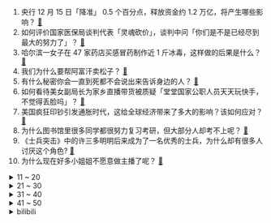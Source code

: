 1. 央行 12 月 15 日「降准」 0.5 个百分点，释放资金约 1.2 万亿，将产生哪些影响？ [:link:](https://www.zhihu.com/question/504113662)
2. 如何评价国家医保局谈判代表「灵魂砍价」，谈判中问「你们是不是已经尽到最大的努力了」？ [:link:](https://www.zhihu.com/question/503499926)
3. 哈尔滨一女子在 47 家药店买感冒药制作近 1 斤冰毒，这样做的后果是什么？ [:link:](https://www.zhihu.com/question/503695306)
4. 我们为什么要帮阿富汗卖松子？ [:link:](https://www.zhihu.com/question/497602599)
5. 有什么秘密你会一直到死都不会说出来告诉身边的人？ [:link:](https://www.zhihu.com/question/339280994)
6. 如何看待美女副局长为家乡直播带货被质疑「堂堂国家公职人员天天玩快手，不觉得丢脸吗」？ [:link:](https://www.zhihu.com/question/503991497)
7. 美国疯狂印钞引发通胀时代，这给全球经济带来了多大的影响？该如何应对？ [:link:](https://www.zhihu.com/question/503758639)
8. 为什么图书馆里很多同学都很努力复习考研，但大部分人却考不上呢？ [:link:](https://www.zhihu.com/question/430364218)
9. 《士兵突击》中的许三多明明后来成为了一名优秀的士兵，为什么却有很多人讨厌这个角色? [:link:](https://www.zhihu.com/question/498302481)
10. 为什么现在好多小姐姐不愿意做主播了呢？ [:link:](https://www.zhihu.com/question/435987963)
<details>
<summary>11 ~ 20</summary>

11. 每天凌晨两点多睡，平均睡五个多小时，会影响健康吗? [:link:](https://www.zhihu.com/question/494772783)
12. WTT世界杯决赛，男单半决赛樊振东和王楚钦，如何评价本场比赛？ [:link:](https://www.zhihu.com/question/504168129)
13. 为什么宋青书要偷窥峨眉女寝？ [:link:](https://www.zhihu.com/question/503327417)
14. 宝马车主逆行受阻，下车扇女司机拄拐杖老公耳光致耳膜穿孔，该车主将承担怎样的法律责任？ [:link:](https://www.zhihu.com/question/503995758)
15. 写作上到底存不存在天赋这回事？ [:link:](https://www.zhihu.com/question/38870837)
16. 为什么药企宁愿 70 万一针的诺西那生被降成「地板价」也要进医保？ [:link:](https://www.zhihu.com/question/503550137)
17. 美国太空军将领称「中国正成为太阳系的巨大威胁」，怎么评价这一说法？ [:link:](https://www.zhihu.com/question/504098374)
18. 为什么电鳗不会被自己的电电到？ [:link:](https://www.zhihu.com/question/503771202)
19. 重庆八旬老人自取快递不幸离世，快递载明「送货上楼」，老人家属要求赔偿 50 万元，如何从法律角度解读？ [:link:](https://www.zhihu.com/question/503832740)
20. 怎么看待《欢乐颂》结局樊胜美和王柏川因为房产证写谁名字分手？ [:link:](https://www.zhihu.com/question/60332816)
</details>
<details>
<summary>21 ~ 30</summary>

21. 特斯拉 1.2 万元儿童越野摩托秒售罄，这和普通儿童摩托有什么区别？买家真的都是买给孩子玩的吗？ [:link:](https://www.zhihu.com/question/503477729)
22. 家里安了监控才发现我家猫经常在我的水杯里洗脚，你们的猫会这样吗？ [:link:](https://www.zhihu.com/question/459983017)
23. 如何看待复旦大学毕业生最后一科考试被举报作弊，取消学位证、毕业证以及研究生资格，后起诉母校？ [:link:](https://www.zhihu.com/question/503354095)
24. 女子刷牙时牙刷掉进嘴里，顺食道滑入胃中，为何会出现这一情况？刷牙时有哪些事项需要注意？ [:link:](https://www.zhihu.com/question/503998752)
25. 大衣哥儿媳陈亚楠正式官宣和朱单伟解除婚约，如何看待她的离婚声明，谁该对这场悲剧婚姻负责？ [:link:](https://www.zhihu.com/question/503508672)
26. 如何看待 LGD 宣布 DOTA2 主教练张宁停职，建立监察中心并申请 V 社调查分部成员？ [:link:](https://www.zhihu.com/question/503124079)
27. 如何看待宁德时代捐赠 200 万股公司股票给上海交大，价值超 13 亿元，为中国高校第 3 大捐赠？ [:link:](https://www.zhihu.com/question/503703617)
28. 如何向孩子解释「为什么投票选班委，都是在黑板上写“正”字来统计票数？」？ [:link:](https://www.zhihu.com/question/503144790)
29. 最近爆火的张同学，拍摄风格是模仿的郭优秀吗？ [:link:](https://www.zhihu.com/question/503739390)
30. 请各位公司 HR 回答，你对卡点上下班的员工怎么看？ [:link:](https://www.zhihu.com/question/492076051)
</details>
<details>
<summary>31 ~ 40</summary>

31. 如何评价动画《鬼灭之刃》第二季遊郭編（花街篇）第一集？ [:link:](https://www.zhihu.com/question/502894623)
32. 《英雄联盟》各个大区的火热程度排名是怎样的？ [:link:](https://www.zhihu.com/question/373665858)
33. 大家都觉得机械行业不行，可为什么我们辅导员在讲到毕业出路的时候，说本科就业工资可观呢？（有具体数字）？ [:link:](https://www.zhihu.com/question/501101438)
34. 儿子明年去德国慕尼黑工业大学读博， 疫情严重，儿子自理能力又差，该不该让他去呢？ [:link:](https://www.zhihu.com/question/503291193)
35. 上海一女子为找工作将年龄改小 11 岁，涉嫌伪造证件被处罚，高龄职场人会面临哪些问题？如何提升竞争力？ [:link:](https://www.zhihu.com/question/502901350)
36. 如何看待美财长耶伦表示「降低对华加征关税有助于缓解美通胀压力」？ [:link:](https://www.zhihu.com/question/503795511)
37. 电视剧《谁是凶手》有哪些细思极恐的细节？ [:link:](https://www.zhihu.com/question/503721164)
38. 如何看待贵州茅台员工人均薪酬 31 万元？在茅台酒厂工作是一种什么样的体验？ [:link:](https://www.zhihu.com/question/503713623)
39. 如何评价由赵丽颖、肖央、董子健主演的悬疑剧《谁是凶手》？ [:link:](https://www.zhihu.com/question/420753184)
40. 如何评价雷德利·斯科特指导的电影《最后的决斗》？ [:link:](https://www.zhihu.com/question/392103345)
</details>
<details>
<summary>41 ~ 50</summary>

41. 有哪些品质出众的人体工学座椅？ [:link:](https://www.zhihu.com/question/29267758)
42. 普通人想要变得更时尚，如何在「买」这件事上找到捷径？ [:link:](https://www.zhihu.com/question/503743193)
43. 异性合租会不会产生日久生情？ [:link:](https://www.zhihu.com/question/385856627)
44. 有哪些平平淡淡却虐到骨子里的虐文？ [:link:](https://www.zhihu.com/question/479148526)
45. 2021 年有哪个瞬间让你觉得「我又可以了」？ [:link:](https://www.zhihu.com/question/504124075)
46. 大一，每天很压抑，人缘差，不想跟人交流，人多放不开，每天郁郁寡欢，怎么办？ [:link:](https://www.zhihu.com/question/504042883)
47. 努力了依然平平淡淡，没有一个很好的结果，努力的意义是什么？ [:link:](https://www.zhihu.com/question/503962184)
48. 男生应该怎么化妆才能让别人看不出来而且大幅度提升颜值？ [:link:](https://www.zhihu.com/question/29712127)
49. 如何回答孩子为什么长得高大的动物如长颈鹿、犀牛、河马都是吃素的？ [:link:](https://www.zhihu.com/question/502111121)
50. 你觉得王一博在《风起洛阳》中的演技怎么样？ [:link:](https://www.zhihu.com/question/503125322)
</details><details>
<summary>bilibili</summary>

1. 上司的葬礼上我好难过 [:link:](//www.bilibili.com/video/BV1GF411z7jo)
2. 狗是谁？（2） [:link:](//www.bilibili.com/video/BV1U44y1h749)
3. 绊爱的重大通知 [:link:](//www.bilibili.com/video/BV1LP4y137rb)
4. 今年最低分偶像剧？我从来没见过这么甜的爱情！ [:link:](//www.bilibili.com/video/BV1og411A7wK)
5. 我的厨艺……还行吧？ [:link:](//www.bilibili.com/video/BV1WL41177NK)
6. 孩子，你当年画的学校，老师看懂了！ [:link:](//www.bilibili.com/video/BV1nL4y1W7t8)
7. 她唱着 他乡遇故知 [:link:](//www.bilibili.com/video/BV1df4y1K7At)
8. 捉鬼！！ [:link:](//www.bilibili.com/video/BV1Pg411P79M)
9. 新作高产！老番完结！2022年1月新番导视！【泛式】 [:link:](//www.bilibili.com/video/BV1Kf4y1T7p1)
10. 鸠占鹊巢3：随机探店挑战！吃嘛都听姐姐的！被天津姐姐支配的一天！ [:link:](//www.bilibili.com/video/BV1QS4y1X7v5)
<details>
<summary>11 ~ 20</summary>

11. 作家们的神仙比喻，真的太绝了！！！ [:link:](//www.bilibili.com/video/BV1mg411A7mP)
12. 【时代少年团】《这福气给你要不要》之福气大秀筹备中 [:link:](//www.bilibili.com/video/BV1W3411b7bZ)
13. 【亮记生物鉴定】厦门码头的怪海鲜 [:link:](//www.bilibili.com/video/BV1Ub4y1B75z)
14. 火爆全网的表情包爷爷，真实身份曝光，这一回很多人笑不出来。 [:link:](//www.bilibili.com/video/BV15F41187kA)
15. 久等了！B站首个8K视频来了，追寻最美中国星 [:link:](//www.bilibili.com/video/BV1KS4y197BN)
16. 老爸是不想理我呢？还是不想看到我呢？ [:link:](//www.bilibili.com/video/BV1iP4y1V7bw)
17. 美国医生：放心只是打个麻药！（挥棒 [:link:](//www.bilibili.com/video/BV1zi4y1o7qj)
18. 纸巾磨鼻子还容易破？16款纸巾，到底哪家强？【老爸评测】 [:link:](//www.bilibili.com/video/BV1rR4y147Zd)
19. 当催逝员多是一件美事啊哈哈哈哈哈哈哈 [:link:](//www.bilibili.com/video/BV1RS4y1X7ij)
20. 史上最大规模！100位up主小说接龙！！！ [:link:](//www.bilibili.com/video/BV1t34y1R7ca)
</details>
<details>
<summary>21 ~ 30</summary>

21. 炸   飞   机 ！【C4快乐阴人流#25】 [:link:](//www.bilibili.com/video/BV14P4y1V7JY)
22. 到底是谁在读评论？？？？？？ [:link:](//www.bilibili.com/video/BV1VQ4y1i7sa)
23. 【特效向】乔峰有枪也有音响 [:link:](//www.bilibili.com/video/BV18L41177An)
24. AI杀疯了！2021年高能的AI算法，超乎想象！ [:link:](//www.bilibili.com/video/BV1RF411B7hT)
25. 破产了：因为做了一只鸡 [:link:](//www.bilibili.com/video/BV1BL411774u)
26. 点菜故意整蛊对方，烟熏五香饮料能喝吗？超大肉串给胖老伙吃懵了【就得这么晚-06野蛮人】 [:link:](//www.bilibili.com/video/BV14g411A7pa)
27. 吃这个得是什么样的家庭啊w(ﾟДﾟ)w [:link:](//www.bilibili.com/video/BV1HL4y1W7Zo)
28. 女儿被绑12000年！老父亲开始史上最可怕复仇！ [:link:](//www.bilibili.com/video/BV1LL41177QL)
29. 根据真实事件改编 [:link:](//www.bilibili.com/video/BV1GQ4y1i7o8)
30. 我又又又买了些盗版饮料。。。。 [:link:](//www.bilibili.com/video/BV1tb4y1B7xi)
</details>
<details>
<summary>31 ~ 40</summary>

31. ⚡狂 人 日 寄⚡ [:link:](//www.bilibili.com/video/BV1dY411s7Vd)
32. 【STN快报第六季12】生软的一生，只是为了在EA门前挖坟吗？ [:link:](//www.bilibili.com/video/BV1gr4y1D7Nf)
33. “我花300万，看他睡觉1分钟，太值了!”古代欧洲的床上秘密 · 世界床上史01 [:link:](//www.bilibili.com/video/BV1Gq4y1z78i)
34. 【总结】惊了！汤姆受过的攻击竟有这么多？ [:link:](//www.bilibili.com/video/BV1Lq4y1z7zF)
35. 【医学博士】口腔溃疡总不好会是口腔癌吗？I 如何快速治好口腔溃疡？ [:link:](//www.bilibili.com/video/BV12U4y1T7KX)
36. 会让所有玩家极其舒适 [:link:](//www.bilibili.com/video/BV1mR4y147Wr)
37. 肿泡眼塌鼻梁的冬日约会妆，你男朋友看完下载了国家反诈骗app [:link:](//www.bilibili.com/video/BV1UZ4y1X7QU)
38. 偷偷骂人，结果视频变成全站第一并被发现的故事 [:link:](//www.bilibili.com/video/BV16R4y147dD)
39. 直接给俄罗斯游戏作者发送邮件 [:link:](//www.bilibili.com/video/BV1yR4y1s7SF)
40. 写小说被判八年的作者被放出来了 [:link:](//www.bilibili.com/video/BV1HL4117724)
</details>
<details>
<summary>41 ~ 50</summary>

41. 可遇不可求的蟹王与蟹后，一只一斤，肥的流油 [:link:](//www.bilibili.com/video/BV1hP4y1378y)
42. 【古风x戏腔】开口跪！416女团探窗完整版惊艳上线！ [:link:](//www.bilibili.com/video/BV1dg411A7Cc)
43. 职场人的内心独白（3） [:link:](//www.bilibili.com/video/BV1si4y1o7KF)
44. 【半佛】渣男教育我，爱情是一场战争 [:link:](//www.bilibili.com/video/BV1qS4y1X7Pi)
45. TOO顶之弈【万物皆赏金】全面教学！3赏金-5赏金-7赏金奖励分布 [:link:](//www.bilibili.com/video/BV1YR4y1s7wU)
46. 算命先生8：别后相思空寂寥，重来回首已一生 [:link:](//www.bilibili.com/video/BV1CU4y1N7tv)
47. lol盖伦武道会2：我德玛西亚那么多盖伦，出两个内鬼也很正常吧！ [:link:](//www.bilibili.com/video/BV1SR4y147y3)
48. 全b站最最最最最最对立的评论区 [:link:](//www.bilibili.com/video/BV1NL4y1W71d)
49. 一包泡面十种吃法，难度从一到十，一个视频带你吃透泡面 [:link:](//www.bilibili.com/video/BV1s34y1X74a)
50. 感谢这些笑容 温暖了我们的2021 [:link:](//www.bilibili.com/video/BV1MQ4y1e7yq)
</details>
<details>
<summary>51 ~ 60</summary>

51. 岛国网友分享了一些非常有趣又惊艳的手机拍照思路，教你善用人像模式、夜间模式等，拍出甜美游客照或甜蜜情侣照 [:link:](//www.bilibili.com/video/BV1AL4y1W753)
52. 你们欠我的用什么还！ [:link:](//www.bilibili.com/video/BV1134y1R7M2)
53. 聪 明 催 逝 员 [:link:](//www.bilibili.com/video/BV1CM4y1w7cb)
54. 年少不知阿姨好 错把少女当成宝 [:link:](//www.bilibili.com/video/BV1Yi4y1o7YA)
55. 大型社死现场！给女友的信息错发班级群，同学们排队刷屏，寝室齐喊“宝宝” [:link:](//www.bilibili.com/video/BV16r4y1Q72i)
56. 怒拆50斤螃蟹，只为一口蟹饭！百万up们吃了都说好～～～ [:link:](//www.bilibili.com/video/BV1Si4y1o7wQ)
57. 天津劝架鼠 [:link:](//www.bilibili.com/video/BV1gf4y1T78x)
58. 经常看手机电脑导致眼睛疲劳干涩！几招快速恢复 [:link:](//www.bilibili.com/video/BV1TL4y1W76j)
59. 女友闺蜜吃饭的时候一直给我夹菜？？？我直接开车溜了！ [:link:](//www.bilibili.com/video/BV1tg411A72d)
60. 在冰岛，如何避免有情人是兄妹？ [:link:](//www.bilibili.com/video/BV1hU4y1T7U1)
</details>
<details>
<summary>61 ~ 70</summary>

61. 网友发帖问中国现在有那些文化输出！看到这里我笑了！ [:link:](//www.bilibili.com/video/BV1qS4y1X7D3)
62. 请你们吃全世界最顶级的生蚝！一口爆浆！个个万里挑一！ [:link:](//www.bilibili.com/video/BV14P4y1V7AQ)
63. 一个17岁中职毕业生水出来的毕设⋯《超度我》 [:link:](//www.bilibili.com/video/BV1v3411b7Kb)
64. 实 用 防 身 术 4.0 🔪 [:link:](//www.bilibili.com/video/BV1D44y1h7jy)
65. 中央美院的学生是怎么戳毛毡的 [:link:](//www.bilibili.com/video/BV1zY411s7j4)
66. 日本最贵金枪鱼！32000元一块，通体红润光泽迷人的极品海鲜。 [:link:](//www.bilibili.com/video/BV1vR4y1s7Na)
67. 住手啊上单四姐妹，这不是格斗游戏！韩服王者上单四姐妹精彩集锦#1 [:link:](//www.bilibili.com/video/BV1xL41177wC)
68. 《声 控 灯 咬 人 事 件》 [:link:](//www.bilibili.com/video/BV1aP4y137on)
69. 居然可作出相似度95%的吮指原味鸡，鸡肉比原版嫩，味道相似度100%！ [:link:](//www.bilibili.com/video/BV1Qi4y1o7tz)
70. 宜家餐厅 厨子探店¥150 [:link:](//www.bilibili.com/video/BV19g411A7Py)
</details>
<details>
<summary>71 ~ 80</summary>

71. 再见了，洛杉矶。 [:link:](//www.bilibili.com/video/BV1PF41187TW)
72. 张镇辉台球正经教学【6个不太建议使用的技巧】6.0版本 [:link:](//www.bilibili.com/video/BV1L3411478s)
73. 这才叫感染力！我发现了心动感自拍的秘密！赞爆朋友圈 [:link:](//www.bilibili.com/video/BV1Sh411s72y)
74. B站首唱！开局王炸！《三体》广播剧最终季主题曲-《歌者》 [:link:](//www.bilibili.com/video/BV1Qh411s7aj)
75. 我爸是老师的粉丝 [:link:](//www.bilibili.com/video/BV1cf4y1T7H5)
76. 学数学没用？我将用一个视频告诉你，数学到底有多厉害！ [:link:](//www.bilibili.com/video/BV1rS4y1X7Wo)
77. 卧槽...哪个鬼才教你这么剪的？肚子都笑抽筋了！ [:link:](//www.bilibili.com/video/BV1Ar4y1X7mj)
78. 大吉大利，自由吃鸡！ [:link:](//www.bilibili.com/video/BV1uL41177qY)
79. 请交出你的《闪现》 [:link:](//www.bilibili.com/video/BV1yi4y1o7Ag)
80. 不 愧 是 爷 ！ [:link:](//www.bilibili.com/video/BV1BS4y1X7se)
</details>
<details>
<summary>81 ~ 90</summary>

81. 养狗神器！哪里不让上摆哪里！ [:link:](//www.bilibili.com/video/BV1Sb4y1B7kt)
82. 漫展碰上亲妈卖作品，双向社会死亡 [:link:](//www.bilibili.com/video/BV1ER4y1473r)
83. 千万不要尝试在半夜玩“阴间”版MC！点开前没想到会这么好笑！ [:link:](//www.bilibili.com/video/BV1vS4y1X7n6)
84. 诈 骗 之 海 [:link:](//www.bilibili.com/video/BV1z3411b75g)
85. 【飞越极光村】给这位爷整破防了！！ [:link:](//www.bilibili.com/video/BV1Kf4y1T7kg)
86. Zhan的评论区颁奖典礼 [:link:](//www.bilibili.com/video/BV1jY411s7fs)
87. 当你在我的世界玩「弹珠游戏」弹珠越少血量越低!??! [:link:](//www.bilibili.com/video/BV1nq4y1z7JG)
88. 用五张荷叶一只鸡做了一块石头，芬兰家人敲开后香的骨头都差点吃掉了！这才是真正的叫花鸡！ [:link:](//www.bilibili.com/video/BV1uf4y1T7Pb)
89. 华农兄弟：做个兄弟教我们的珊瑚鱼，虽然样子不像，但味道很不错哦 [:link:](//www.bilibili.com/video/BV1k34y1R7ts)
90. 花2500块玩史上第一个动画游戏！ [:link:](//www.bilibili.com/video/BV1Hq4y1z7Zw)
</details>
<details>
<summary>91 ~ 100</summary>

91. 【石之海】来的律师好像不太对劲 [:link:](//www.bilibili.com/video/BV1a34y1R77c)
92. 【科普】一天只睡四小时，多少天会死？？！！ [:link:](//www.bilibili.com/video/BV1vg411P763)
93. 万人血书！到底是什么让马师傅猛男害羞！？ [:link:](//www.bilibili.com/video/BV1mY411s7V4)
94. 清真餐厅吃羊肉随拍。 [:link:](//www.bilibili.com/video/BV1pR4y1s7j2)
95. 美国第一亚洲超市干饭，$14.32的韩式炸鸡，KFC可敢一战？ [:link:](//www.bilibili.com/video/BV1oU4y1T7aw)
96. 【原神】云堇4国语言京剧戏腔版《丘丘谣》 [:link:](//www.bilibili.com/video/BV1Ag411P7Jx)
97. 出息了！在奥运五金王面前秀跳水操作，高速相机拍下压水花瞬间 [:link:](//www.bilibili.com/video/BV1SL4117712)
98. 《大 聪 明 特 工》 [:link:](//www.bilibili.com/video/BV12U4y1T78H)
99. 文坛有难，b站网友速回。 [:link:](//www.bilibili.com/video/BV1mi4y1o7Uy)
100. 欢迎大家观看大型厨具内卷连续剧，选手电饼档作为新星出战～ [:link:](//www.bilibili.com/video/BV1HR4y1s7X4)
</details></details>